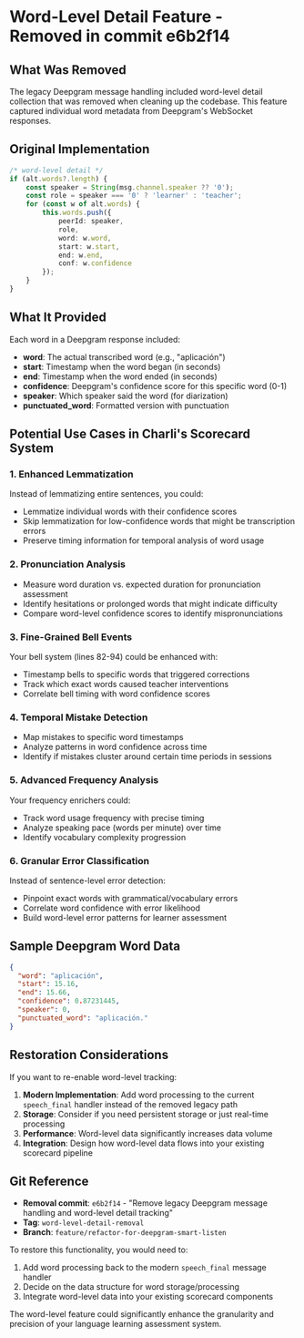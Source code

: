 # Word-Level Detail Feature - Removed in commit e6b2f14

## What Was Removed

The legacy Deepgram message handling included word-level detail collection that was removed when cleaning up the codebase. This feature captured individual word metadata from Deepgram's WebSocket responses.

## Original Implementation

```typescript
/* word-level detail */
if (alt.words?.length) {
    const speaker = String(msg.channel.speaker ?? '0');
    const role = speaker === '0' ? 'learner' : 'teacher';
    for (const w of alt.words) {
        this.words.push({
            peerId: speaker,
            role,
            word: w.word,
            start: w.start,
            end: w.end,
            conf: w.confidence
        });
    }
}
```

## What It Provided

Each word in a Deepgram response included:

- **word**: The actual transcribed word (e.g., "aplicación")
- **start**: Timestamp when the word began (in seconds)
- **end**: Timestamp when the word ended (in seconds) 
- **confidence**: Deepgram's confidence score for this specific word (0-1)
- **speaker**: Which speaker said the word (for diarization)
- **punctuated_word**: Formatted version with punctuation

## Potential Use Cases in Charli's Scorecard System

### 1. **Enhanced Lemmatization**
Instead of lemmatizing entire sentences, you could:
- Lemmatize individual words with their confidence scores
- Skip lemmatization for low-confidence words that might be transcription errors
- Preserve timing information for temporal analysis of word usage

### 2. **Pronunciation Analysis**
- Measure word duration vs. expected duration for pronunciation assessment
- Identify hesitations or prolonged words that might indicate difficulty
- Compare word-level confidence scores to identify mispronunciations

### 3. **Fine-Grained Bell Events**
Your bell system (lines 82-94) could be enhanced with:
- Timestamp bells to specific words that triggered corrections
- Track which exact words caused teacher interventions
- Correlate bell timing with word confidence scores

### 4. **Temporal Mistake Detection**
- Map mistakes to specific word timestamps
- Analyze patterns in word confidence across time
- Identify if mistakes cluster around certain time periods in sessions

### 5. **Advanced Frequency Analysis**
Your frequency enrichers could:
- Track word usage frequency with precise timing
- Analyze speaking pace (words per minute) over time
- Identify vocabulary complexity progression

### 6. **Granular Error Classification**
Instead of sentence-level error detection:
- Pinpoint exact words with grammatical/vocabulary errors
- Correlate word confidence with error likelihood
- Build word-level error patterns for learner assessment

## Sample Deepgram Word Data

```json
{
  "word": "aplicación",
  "start": 15.16,
  "end": 15.66,
  "confidence": 0.87231445,
  "speaker": 0,
  "punctuated_word": "aplicación."
}
```

## Restoration Considerations

If you want to re-enable word-level tracking:

1. **Modern Implementation**: Add word processing to the current `speech_final` handler instead of the removed legacy path
2. **Storage**: Consider if you need persistent storage or just real-time processing
3. **Performance**: Word-level data significantly increases data volume
4. **Integration**: Design how word-level data flows into your existing scorecard pipeline

## Git Reference

- **Removal commit**: `e6b2f14` - "Remove legacy Deepgram message handling and word-level detail tracking"
- **Tag**: `word-level-detail-removal`
- **Branch**: `feature/refactor-for-deepgram-smart-listen`

To restore this functionality, you would need to:
1. Add word processing back to the modern `speech_final` message handler
2. Decide on the data structure for word storage/processing
3. Integrate word-level data into your existing scorecard components

The word-level feature could significantly enhance the granularity and precision of your language learning assessment system.
